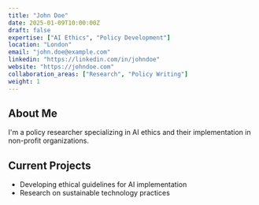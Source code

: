 ```yaml
---
title: "John Doe"
date: 2025-01-09T10:00:00Z
draft: false
expertise: ["AI Ethics", "Policy Development"]
location: "London"
email: "john.doe@example.com"
linkedin: "https://linkedin.com/in/johndoe"
website: "https://johndoe.com"
collaboration_areas: ["Research", "Policy Writing"]
weight: 1
---
```


## About Me

I'm a policy researcher specializing in AI ethics and their implementation in non-profit organizations.

## Current Projects

- Developing ethical guidelines for AI implementation
- Research on sustainable technology practices